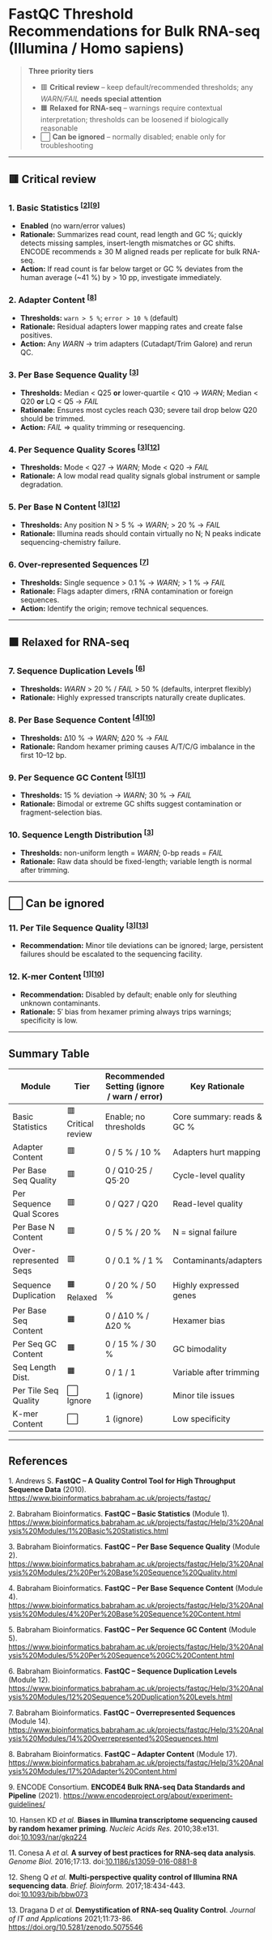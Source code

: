 # FastQC Threshold Recommendations for Bulk RNA-seq (Illumina / **Homo sapiens**)

> **Three priority tiers**  
> * 🟥 **Critical review** – keep default/recommended thresholds; any *WARN/FAIL* **needs special attention**  
> * 🟧 **Relaxed for RNA-seq** – warnings require contextual interpretation; thresholds can be loosened if biologically reasonable  
> * ⬜ **Can be ignored** – normally disabled; enable only for troubleshooting  

---

## 🟥 Critical review

### 1. Basic Statistics   <sup>[<a href="#ref2">2</a>][<a href="#ref9">9</a>]</sup>
* **Enabled** (no warn/error values)  
* **Rationale:** Summarizes read count, read length and GC %; quickly detects missing samples, insert-length mismatches or GC shifts. ENCODE recommends ≥ 30 M aligned reads per replicate for bulk RNA-seq.  
* **Action:** If read count is far below target or GC % deviates from the human average (~41 %) by > 10 pp, investigate immediately.  

### 2. Adapter Content   <sup>[<a href="#ref8">8</a>]</sup>
* **Thresholds:** `warn > 5 %`; `error > 10 %` (default)  
* **Rationale:** Residual adapters lower mapping rates and create false positives.  
* **Action:** Any *WARN* → trim adapters (Cutadapt/Trim Galore) and rerun QC.  

### 3. Per Base Sequence Quality   <sup>[<a href="#ref3">3</a>]</sup>
* **Thresholds:** Median < Q25 **or** lower-quartile < Q10 → *WARN*; Median < Q20 **or** LQ < Q5 → *FAIL*  
* **Rationale:** Ensures most cycles reach Q30; severe tail drop below Q20 should be trimmed.  
* **Action:** *FAIL* ⇒ quality trimming or resequencing.  

### 4. Per Sequence Quality Scores   <sup>[<a href="#ref3">3</a>][<a href="#ref12">12</a>]</sup>
* **Thresholds:** Mode < Q27 → *WARN*; Mode < Q20 → *FAIL*  
* **Rationale:** A low modal read quality signals global instrument or sample degradation.  

### 5. Per Base N Content   <sup>[<a href="#ref3">3</a>][<a href="#ref12">12</a>]</sup>
* **Thresholds:** Any position N > 5 % → *WARN*; > 20 % → *FAIL*  
* **Rationale:** Illumina reads should contain virtually no N; N peaks indicate sequencing-chemistry failure.  

### 6. Over-represented Sequences   <sup>[<a href="#ref7">7</a>]</sup>
* **Thresholds:** Single sequence > 0.1 % → *WARN*; > 1 % → *FAIL*  
* **Rationale:** Flags adapter dimers, rRNA contamination or foreign sequences.  
* **Action:** Identify the origin; remove technical sequences.  

---

## 🟧 Relaxed for RNA-seq

### 7. Sequence Duplication Levels   <sup>[<a href="#ref6">6</a>]</sup>
* **Thresholds:** *WARN* > 20 % / *FAIL* > 50 % (defaults, interpret flexibly)  
* **Rationale:** Highly expressed transcripts naturally create duplicates.  

### 8. Per Base Sequence Content   <sup>[<a href="#ref4">4</a>][<a href="#ref10">10</a>]</sup>
* **Thresholds:** Δ10 % → *WARN*; Δ20 % → *FAIL*  
* **Rationale:** Random hexamer priming causes A/T/C/G imbalance in the first 10–12 bp.  

### 9. Per Sequence GC Content   <sup>[<a href="#ref5">5</a>][<a href="#ref11">11</a>]</sup>
* **Thresholds:** 15 % deviation → *WARN*; 30 % → *FAIL*  
* **Rationale:** Bimodal or extreme GC shifts suggest contamination or fragment-selection bias.  

### 10. Sequence Length Distribution   <sup>[<a href="#ref3">3</a>]</sup>
* **Thresholds:** non-uniform length = *WARN*; 0-bp reads = *FAIL*  
* **Rationale:** Raw data should be fixed-length; variable length is normal after trimming.  

---

## ⬜ Can be ignored

### 11. Per Tile Sequence Quality   <sup>[<a href="#ref3">3</a>][<a href="#ref13">13</a>]</sup>
* **Recommendation:** Minor tile deviations can be ignored; large, persistent failures should be escalated to the sequencing facility.  

### 12. K-mer Content   <sup>[<a href="#ref1">1</a>][<a href="#ref10">10</a>]</sup>
* **Recommendation:** Disabled by default; enable only for sleuthing unknown contaminants.  
* **Rationale:** 5′ bias from hexamer priming always trips warnings; specificity is low.  

---

## Summary Table

| Module | Tier | Recommended Setting (ignore / warn / error) | Key Rationale |
|---|---|---|---|
| Basic Statistics | 🟥 Critical review | Enable; no thresholds | Core summary: reads & GC % |
| Adapter Content | 🟥 | 0 / 5 % / 10 % | Adapters hurt mapping |
| Per Base Seq Quality | 🟥 | 0 / Q10·25 / Q5·20 | Cycle-level quality |
| Per Sequence Qual Scores | 🟥 | 0 / Q27 / Q20 | Read-level quality |
| Per Base N Content | 🟥 | 0 / 5 % / 20 % | N = signal failure |
| Over-represented Seqs | 🟥 | 0 / 0.1 % / 1 % | Contaminants/adapters |
| Sequence Duplication | 🟧 Relaxed | 0 / 20 % / 50 % | Highly expressed genes |
| Per Base Seq Content | 🟧 | 0 / Δ10 % / Δ20 % | Hexamer bias |
| Per Seq GC Content | 🟧 | 0 / 15 % / 30 % | GC bimodality |
| Seq Length Dist. | 🟧 | 0 / 1 / 1 | Variable after trimming |
| Per Tile Seq Quality | ⬜ Ignore | 1 (ignore) | Minor tile issues |
| K-mer Content | ⬜ | 1 (ignore) | Low specificity |

---

## References

<a id="ref1"></a>1. Andrews S. **FastQC – A Quality Control Tool for High Throughput Sequence Data** (2010). <https://www.bioinformatics.babraham.ac.uk/projects/fastqc/>  

<a id="ref2"></a>2. Babraham Bioinformatics. **FastQC – Basic Statistics** (Module 1). <https://www.bioinformatics.babraham.ac.uk/projects/fastqc/Help/3%20Analysis%20Modules/1%20Basic%20Statistics.html>  

<a id="ref3"></a>3. Babraham Bioinformatics. **FastQC – Per Base Sequence Quality** (Module 2). <https://www.bioinformatics.babraham.ac.uk/projects/fastqc/Help/3%20Analysis%20Modules/2%20Per%20Base%20Sequence%20Quality.html>  

<a id="ref4"></a>4. Babraham Bioinformatics. **FastQC – Per Base Sequence Content** (Module 4). <https://www.bioinformatics.babraham.ac.uk/projects/fastqc/Help/3%20Analysis%20Modules/4%20Per%20Base%20Sequence%20Content.html>  

<a id="ref5"></a>5. Babraham Bioinformatics. **FastQC – Per Sequence GC Content** (Module 5). <https://www.bioinformatics.babraham.ac.uk/projects/fastqc/Help/3%20Analysis%20Modules/5%20Per%20Sequence%20GC%20Content.html>  

<a id="ref6"></a>6. Babraham Bioinformatics. **FastQC – Sequence Duplication Levels** (Module 12). <https://www.bioinformatics.babraham.ac.uk/projects/fastqc/Help/3%20Analysis%20Modules/12%20Sequence%20Duplication%20Levels.html>  

<a id="ref7"></a>7. Babraham Bioinformatics. **FastQC – Overrepresented Sequences** (Module 14). <https://www.bioinformatics.babraham.ac.uk/projects/fastqc/Help/3%20Analysis%20Modules/14%20Overrepresented%20Sequences.html>  

<a id="ref8"></a>8. Babraham Bioinformatics. **FastQC – Adapter Content** (Module 17). <https://www.bioinformatics.babraham.ac.uk/projects/fastqc/Help/3%20Analysis%20Modules/17%20Adapter%20Content.html>  

<a id="ref9"></a>9. ENCODE Consortium. **ENCODE4 Bulk RNA-seq Data Standards and Pipeline** (2021). <https://www.encodeproject.org/about/experiment-guidelines/>  

<a id="ref10"></a>10. Hansen KD *et al.* **Biases in Illumina transcriptome sequencing caused by random hexamer priming**. *Nucleic Acids Res.* 2010;38:e131. doi:[10.1093/nar/gkq224](https://doi.org/10.1093/nar/gkq224)  

<a id="ref11"></a>11. Conesa A *et al.* **A survey of best practices for RNA-seq data analysis**. *Genome Biol.* 2016;17:13. doi:[10.1186/s13059-016-0881-8](https://doi.org/10.1186/s13059-016-0881-8)  

<a id="ref12"></a>12. Sheng Q *et al.* **Multi-perspective quality control of Illumina RNA sequencing data**. *Brief. Bioinform.* 2017;18:434-443. doi:[10.1093/bib/bbw073](https://doi.org/10.1093/bib/bbw073)  

<a id="ref13"></a>13. Dragana D *et al.* **Demystification of RNA-seq Quality Control**. *Journal of IT and Applications* 2021;11:73-86. <https://doi.org/10.5281/zenodo.5075546>
